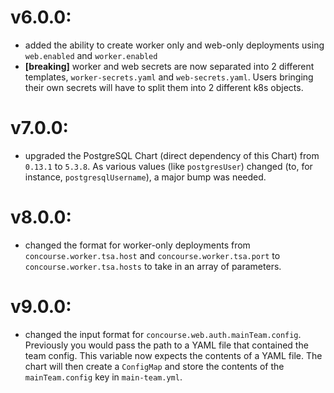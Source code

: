 # v6.0.0:

- added the ability to create worker only and web-only deployments using `web.enabled` and `worker.enabled`
- **[breaking]** worker and web secrets are now separated into 2 different templates, `worker-secrets.yaml` and `web-secrets.yaml`. Users bringing their own secrets will have to split them into 2 different k8s objects.

# v7.0.0:

- upgraded the PostgreSQL Chart (direct dependency of this Chart) from `0.13.1` to `5.3.8`. As various values (like `postgresUser`) changed (to, for instance, `postgresqlUsername`), a major bump was needed.

# v8.0.0:

- changed the format for worker-only deployments from `concourse.worker.tsa.host` and `concourse.worker.tsa.port` to `concourse.worker.tsa.hosts` to take in an array of parameters.

# v9.0.0:

- changed the input format for `concourse.web.auth.mainTeam.config`. Previously you would pass the path to a YAML file that contained the team config. This variable now expects the contents of a YAML file. The chart will then create a `ConfigMap` and store the contents of the `mainTeam.config` key in `main-team.yml`.
